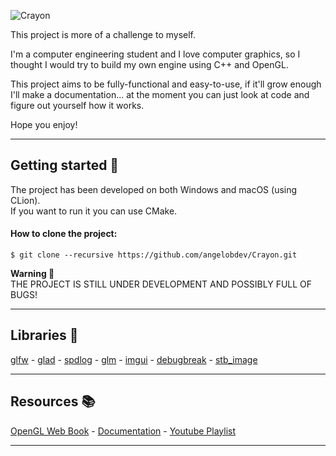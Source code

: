 ![Crayon](https://i.imgur.com/uiE6Ql8.png)

This project is more of a challenge to myself.

I'm a computer engineering student and I love computer graphics, so I thought I would try to build my own engine using C++ and OpenGL.

This project aims to be fully-functional and easy-to-use, if it'll grow enough I'll make a documentation... at the moment you can just look at code and figure out yourself how it works.

Hope you enjoy!

---
## Getting started 🚀

The project has been developed on both Windows and macOS (using CLion).  
If you want to run it you can use CMake.

#### How to clone the project:
```shell
$ git clone --recursive https://github.com/angelobdev/Crayon.git
```

**Warning 🚧**  
THE PROJECT IS STILL UNDER DEVELOPMENT AND POSSIBLY FULL OF BUGS!

---

## Libraries 🔗
[glfw](https://github.com/glfw/glfw) - [glad](https://glad.dav1d.de/) - [spdlog](https://github.com/gabime/spdlog) - [glm](https://github.com/g-truc/glm) - [imgui](https://github.com/ocornut/imgui) - [debugbreak](https://github.com/scottt/debugbreak) - [stb_image](https://github.com/nothings/stb)

---

## Resources 📚

[OpenGL Web Book](https://learnopengl.com/) - [Documentation](https://docs.gl/) - [Youtube Playlist](https://www.youtube.com/watch?v=W3gAzLwfIP0&list=PLlrATfBNZ98foTJPJ_Ev03o2oq3-GGOS2)

---